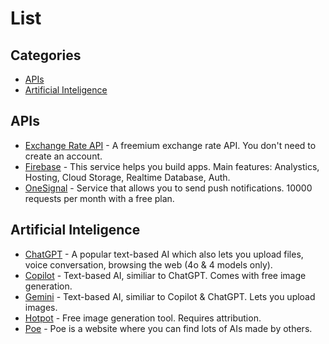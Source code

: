 # List

## Categories
- [APIs](#apis)
- [Artificial Inteligence](#artificial-inteligence)

## APIs
- [Exchange Rate API](https://www.exchangerate-api.com) - A freemium exchange rate API. You don't need to create an account.
- [Firebase](https://firebase.google.com) - This service helps you build apps. Main features: Analystics, Hosting, Cloud Storage, Realtime Database, Auth.
- [OneSignal](https://onesignal.com) - Service that allows you to send push notifications. 10000 requests per month with a free plan.

## Artificial Inteligence
- [ChatGPT](https://openai.com/chatgpt) -  A popular text-based AI which also lets you upload files, voice conversation, browsing the web (4o & 4 models only).
- [Copilot](https://www.microsoft.com/en-us/microsoft-copilot) - Text-based AI, similiar to ChatGPT. Comes with free image generation.
- [Gemini](https://google.com/gemini) - Text-based AI, similiar to Copilot & ChatGPT. Lets you upload images.
- [Hotpot](https://hotpot.ai) - Free image generation tool. Requires attribution.
- [Poe](https://poe.com) - Poe is a website where you can find lots of AIs made by others.

